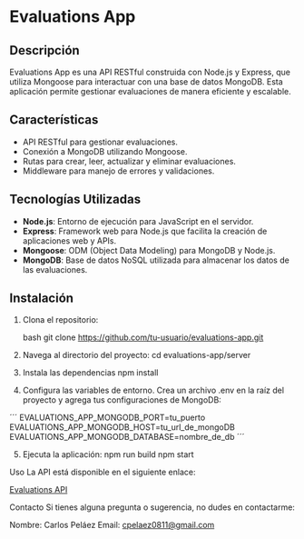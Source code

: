# Evaluations App

## Descripción

Evaluations App es una API RESTful construida con Node.js y Express, que utiliza Mongoose para interactuar con una base de datos MongoDB. Esta aplicación permite gestionar evaluaciones de manera eficiente y escalable.

## Características

- API RESTful para gestionar evaluaciones.
- Conexión a MongoDB utilizando Mongoose.
- Rutas para crear, leer, actualizar y eliminar evaluaciones.
- Middleware para manejo de errores y validaciones.

## Tecnologías Utilizadas

- **Node.js**: Entorno de ejecución para JavaScript en el servidor.
- **Express**: Framework web para Node.js que facilita la creación de aplicaciones web y APIs.
- **Mongoose**: ODM (Object Data Modeling) para MongoDB y Node.js.
- **MongoDB**: Base de datos NoSQL utilizada para almacenar los datos de las evaluaciones.

## Instalación

1. Clona el repositorio:

   bash
   git clone https://github.com/tu-usuario/evaluations-app.git

2. Navega al directorio del proyecto:
    cd evaluations-app/server

3. Instala las dependencias
    npm install
4. Configura las variables de entorno. Crea un archivo .env en la raíz del proyecto y agrega tus configuraciones de MongoDB:

  ´´´
  EVALUATIONS_APP_MONGODB_PORT=tu_puerto
  EVALUATIONS_APP_MONGODB_HOST=tu_url_de_mongoDB
  EVALUATIONS_APP_MONGODB_DATABASE=nombre_de_db
  ´´´
  
5. Ejecuta la aplicación:
  npm run build
  npm start

Uso
La API está disponible en el siguiente enlace:

[Evaluations API](https://evaluations-app.onrender.com)

Contacto
Si tienes alguna pregunta o sugerencia, no dudes en contactarme:

Nombre: Carlos Peláez
Email: cpelaez0811@gmail.com
